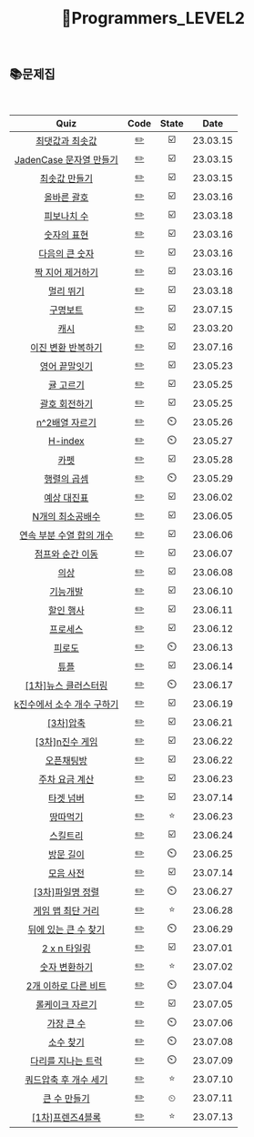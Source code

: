 <div align="center">
  <br />
  <h1> 👩Programmers_LEVEL2 </h1>
  <br />
</div>

## 📚문제집

<br />

|                                             Quiz                                              |              Code              | State |   Date   |
| :-------------------------------------------------------------------------------------------: | :----------------------------: | :---: | :------: |
|      [최댓값과 최솟값](https://school.programmers.co.kr/learn/courses/30/lessons/12939)       |   [✏️](./최댓값과최솟값.js)    |  ☑️   | 23.03.15 |
|  [JadenCase 문자열 만들기](https://school.programmers.co.kr/learn/courses/30/lessons/12951)   |      [✏️](./JadenCase.js)      |  ☑️   | 23.03.15 |
|       [최솟값 만들기](https://school.programmers.co.kr/learn/courses/30/lessons/12941)        |    [✏️](./최솟값만들기.js)     |  ☑️   | 23.03.15 |
|        [올바른 괄호](https://school.programmers.co.kr/learn/courses/30/lessons/12909)         |     [✏️](./올바른괄호.js)      |  ☑️   | 23.03.16 |
|        [피보나치 수](https://school.programmers.co.kr/learn/courses/30/lessons/12945)         |     [✏️](./피보나치수.js)      |  ☑️   | 23.03.18 |
|        [숫자의 표현](https://school.programmers.co.kr/learn/courses/30/lessons/12924)         |     [✏️](./숫자의표현.js)      |  ☑️   | 23.03.16 |
|       [다음의 큰 숫자](https://school.programmers.co.kr/learn/courses/30/lessons/12911)       |     [✏️](./다음큰숫자.js)      |  ☑️   | 23.03.16 |
|      [짝 지어 제거하기](https://school.programmers.co.kr/learn/courses/30/lessons/12973)      |   [✏️](./짝지어제거하기.js)    |  ☑️   | 23.03.16 |
|         [멀리 뛰기](https://school.programmers.co.kr/learn/courses/30/lessons/12914)          |      [✏️](./멀리뛰기.js)       |  ☑️   | 23.03.18 |
|          [구명보트](https://school.programmers.co.kr/learn/courses/30/lessons/42885)          |      [✏️](./구명보트.js)       |  ☑️   | 23.07.15 |
|            [캐시](https://school.programmers.co.kr/learn/courses/30/lessons/17680)            |        [✏️](./캐시.js)         |  ☑️   | 23.03.20 |
|     [이진 변환 반복하기](https://school.programmers.co.kr/learn/courses/30/lessons/70129)     |      [✏️](./이진변환.js)       |  ☑️   | 23.07.16 |
|       [영어 끝말잇기](https://school.programmers.co.kr/learn/courses/30/lessons/12981)        |    [✏️](./영어끝말잇기.js)     |  ☑️   | 23.05.23 |
|         [귤 고르기](https://school.programmers.co.kr/learn/courses/30/lessons/138476)         |      [✏️](./귤고르기.js)       |  ☑️   | 23.05.25 |
|       [괄호 회전하기](https://school.programmers.co.kr/learn/courses/30/lessons/76502)        |    [✏️](./괄호회전하기.js)     |  ☑️   | 23.05.25 |
|       [n^2배열 자르기](https://school.programmers.co.kr/learn/courses/30/lessons/87390)       |    [✏️](./n^2배열자르기.js)    |  ⏲️   | 23.05.26 |
|          [H-index](https://school.programmers.co.kr/learn/courses/30/lessons/42747)           |       [✏️](./H-index.js)       |  ⏲️   | 23.05.27 |
|            [카펫](https://school.programmers.co.kr/learn/courses/30/lessons/42842)            |        [✏️](./카펫.js)         |  ☑️   | 23.05.28 |
|        [행렬의 곱셈](https://school.programmers.co.kr/learn/courses/30/lessons/12949)         |     [✏️](./행렬의곱셈.js)      |  ⏲️   | 23.05.29 |
|        [예상 대진표](https://school.programmers.co.kr/learn/courses/30/lessons/12985)         |     [✏️](./예상대진표.js)      |  ☑️   | 23.06.02 |
|      [N개의 최소공배수](https://school.programmers.co.kr/learn/courses/30/lessons/12953)      |   [✏️](./n개의최소공배수.js)   |  ☑️   | 23.06.05 |
| [연속 부분 수열 합의 개수](https://school.programmers.co.kr/learn/courses/30/lessons/131701)  |   [✏️](./연속부분수열합.js)    |  ☑️   | 23.06.06 |
|      [점프와 순간 이동](https://school.programmers.co.kr/learn/courses/30/lessons/12980)      |   [✏️](./점프와순간이동.js)    |  ☑️   | 23.06.07 |
|            [의상](https://school.programmers.co.kr/learn/courses/30/lessons/42578)            |        [✏️](./의상.js)         |  ☑️   | 23.06.08 |
|          [기능개발](https://school.programmers.co.kr/learn/courses/30/lessons/42586)          |      [✏️](./기능개발.js)       |  ☑️   | 23.06.10 |
|         [할인 행사](https://school.programmers.co.kr/learn/courses/30/lessons/131127)         |      [✏️](./할인행사.js)       |  ☑️   | 23.06.11 |
|          [프로세스](https://school.programmers.co.kr/learn/courses/30/lessons/42587)          |      [✏️](./프로세스.js)       |  ☑️   | 23.06.12 |
|           [피로도](https://school.programmers.co.kr/learn/courses/30/lessons/87946)           |       [✏️](./피로도.js)        |  ⏲️   | 23.06.13 |
|            [튜플](https://school.programmers.co.kr/learn/courses/30/lessons/64065)            |        [✏️](./튜플.js)         |  ☑️   | 23.06.14 |
|    [[1차]뉴스 클러스터링](https://school.programmers.co.kr/learn/courses/30/lessons/17677)    |  [✏️](./1차뉴스클러스터링.js)  |  ⏲️   | 23.06.17 |
| [k진수에서 소수 개수 구하기](https://school.programmers.co.kr/learn/courses/30/lessons/92335) | [✏️](./k진수에서소수구하기.js) |  ☑️   | 23.06.19 |
|         [[3차]압축](https://school.programmers.co.kr/learn/courses/30/lessons/17684)          |       [✏️](./3차압축.js)       |  ☑️   | 23.06.21 |
|      [[3차]n진수 게임](https://school.programmers.co.kr/learn/courses/30/lessons/17687)       |      [✏️](./n진수게임.js)      |  ☑️   | 23.06.22 |
|         [오픈채팅방](https://school.programmers.co.kr/learn/courses/30/lessons/42888)         |     [✏️](./오픈채팅방.js)      |  ☑️   | 23.06.22 |
|       [주차 요금 계산](https://school.programmers.co.kr/learn/courses/30/lessons/92341)       |    [✏️](./주차요금계산.js)     |  ☑️   | 23.06.23 |
|         [타겟 넘버](https://school.programmers.co.kr/learn/courses/30/lessons/43165)          |      [✏️](./타겟넘버.js)       |  ☑️   | 23.07.14 |
|          [땅따먹기](https://school.programmers.co.kr/learn/courses/30/lessons/12913)          |      [✏️](./땅따먹기.js)       |  ⭐   | 23.06.23 |
|          [스킬트리](https://school.programmers.co.kr/learn/courses/30/lessons/49993)          |      [✏️](./스킬트리.js)       |  ☑️   | 23.06.24 |
|         [방문 길이](https://school.programmers.co.kr/learn/courses/30/lessons/49994)          |      [✏️](./방문길이.js)       |  ⏲️   | 23.06.25 |
|         [모음 사전](https://school.programmers.co.kr/learn/courses/30/lessons/84512)          |      [✏️](./모음사전.js)       |  ☑️   | 23.07.14 |
|      [[3차]파일명 정렬](https://school.programmers.co.kr/learn/courses/30/lessons/17686)      |     [✏️](./파일명정렬.js)      |  ⏲️   | 23.06.27 |
|      [게임 맵 최단 거리](https://school.programmers.co.kr/learn/courses/30/lessons/1844)      |     [✏️](./게임맵최단.js)      |  ⭐   | 23.06.28 |
|   [뒤에 있는 큰 수 찾기](https://school.programmers.co.kr/learn/courses/30/lessons/154539)    |    [✏️](./뒤에큰수찾기.js)     |  ⏲️   | 23.06.29 |
|       [2 x n 타일링](https://school.programmers.co.kr/learn/courses/30/lessons/12900#)        |       [✏️](./타일링.js)        |  ☑️   | 23.07.01 |
|       [숫자 변환하기](https://school.programmers.co.kr/learn/courses/30/lessons/154538)       |    [✏️](./숫자변환하기.js)     |  ⭐   | 23.07.02 |
|    [2개 이하로 다른 비트](https://school.programmers.co.kr/learn/courses/30/lessons/77885)    |   [✏️](./2개이하다른비트.js)   |  ⏲️   | 23.07.04 |
|      [롤케이크 자르기](https://school.programmers.co.kr/learn/courses/30/lessons/132265)      |   [✏️](./롤케이크자르기.js)    |  ☑️   | 23.07.05 |
|        [가장 큰 수 ](https://school.programmers.co.kr/learn/courses/30/lessons/42746)         |      [✏️](./가장큰수.js)       |  ⏲️   | 23.07.06 |
|         [소수 찾기 ](https://school.programmers.co.kr/learn/courses/30/lessons/42839)         |      [✏️](./소수찾기.js)       |  ⏲️   | 23.07.08 |
|     [다리를 지나는 트럭](https://school.programmers.co.kr/learn/courses/30/lessons/42583)     |    [✏️](./다리를지나는.js)     |  ⏲️   | 23.07.09 |
|   [쿼드압축 후 개수 세기](https://school.programmers.co.kr/learn/courses/30/lessons/68936)    |    [✏️](./쿼드압출개수.js)     |  ⭐   | 23.07.10 |
|        [큰 수 만들기](https://school.programmers.co.kr/learn/courses/30/lessons/42883)        |     [✏️](./큰수만들기.js)      |   ⏲   | 23.07.11 |
|      [[1차]프렌즈4블록](https://school.programmers.co.kr/learn/courses/30/lessons/17679)      |     [✏️](./프렌즈4블록.js)     |  ⭐   | 23.07.13 |
